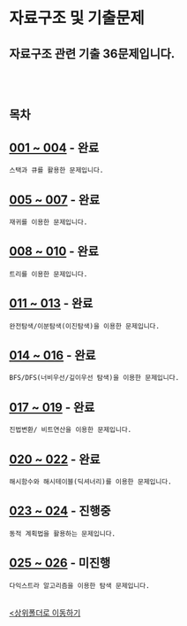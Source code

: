 # 자료구조 및 기출문제

## 자료구조 관련 기출 36문제입니다.

<br><br>


## 목차

[001 ~ 004](export%20problem_001~004.ipynb) - <b>완료</b>
-
    스택과 큐를 활용한 문제입니다.

[005 ~ 007](export%20problem_005~007.ipynb) - <b>완료</b>
-
    재귀를 이용한 문제입니다.

[008 ~ 010](export%20problem_008~010.ipynb) - <b>완료</b>
-
    트리를 이용한 문제입니다.

[011 ~ 013](export%20problem_011~013.ipynb) - <b>완료</b>
-
    완전탐색/이분탐색(이진탐색)을 이용한 문제입니다. 

[014 ~ 016](export%20problem_014~016.ipynb) - <b>완료</b> 
-
    BFS/DFS(너비우선/깊이우선 탐색)을 이용한 문제입니다. 

[017 ~ 019](export%20problem_017~019.ipynb) - <b>완료</b>
-
    진법변환/ 비트연산을 이용한 문제입니다. 

[020 ~ 022](export%20problem_020~022.ipynb) - <b>완료</b>
-
    해시함수와 해시테이블(딕셔너리)를 이용한 문제입니다.

[023 ~ 024](export%20problem_023~024.ipynb) - <b>진행중</b> 
-
    동적 계획법을 활용하는 문제입니다.

[025 ~ 026](export%20problem_025~026.ipynb) - <b>미진행</b> 
-
    다익스트라 알고리즘을 이용한 탐색 문제입니다.


<br>[<상위폴더로 이동하기](../)